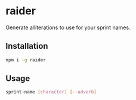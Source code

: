# raider
Generate alliterations to use for your sprint names.

## Installation

```bash
npm i -g raider
```

## Usage

```bash
sprint-name [character] [--adverb]
```
